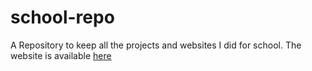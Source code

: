 # school-repo

A Repository to keep all the projects and websites I did for school.
The website is available <a href="https://specy.altervista.org">here</href>
